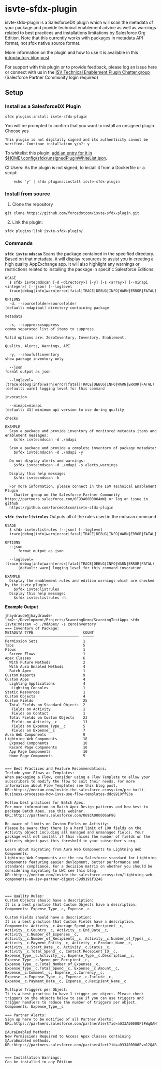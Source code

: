 isvte-sfdx-plugin
==============

isvte-sfdx-plugin is a SalesforceDX plugin which will scan the metadata of your package and provide technical enablement advice as well as warnings related to best practices and installations limitations by Salesforce Org Edition. Note that this currently works with packages in metadata API format, not sfdx native source format.

More information on the plugin and how to use it is available in this [introductory blog post](https://medium.com/inside-the-salesforce-ecosystem/build-better-apps-for-your-customers-with-this-new-dx-plug-in-4877fa0fc305)

For support with this plugin or to provide feedback, please log an issue here or connect with us in the [ISV Technical Enablement Plugin
 Chatter group](https://partners.salesforce.com/0F93A0000004mWj) (Salesforce Partner Community login required) 

## Setup
### **Install as a SalesforceDX Plugin**

```  
sfdx plugins:install isvte-sfdx-plugin
```
You will be prompted to confirm that you want to install an unsigned plugin. Choose yes
```  
This plugin is not digitally signed and its authenticity cannot be verified. Continue installation y/n?: y
```

To whitelist this plugin, [add an entry for it in $HOME/.config/sfdx/unsignedPluginWhiteList.json](https://developer.salesforce.com/blogs/2017/10/salesforce-dx-cli-plugin-update.html).

CI Users: As the plugin is not signed, to install it from a Dockerfile or a script:
```
    echo 'y' | sfdx plugins:install isvte-sfdx-plugin
```

### **Install from source**
1. Clone the repository
```  
git clone https://github.com/forcedotcom/isvte-sfdx-plugin.git
```
2. Link the plugin:
```
sfdx plugins:link isvte-sfdx-plugin/
```

### **Commands**
**`sfdx isvte:mdscan`**
Scans the package contained in the specified directory. Based on that metadata, it will display resources to assist you in creating a high quality AppExchange app. It will also highlight any warnings or restrictions related to installing the package in specific Salesforce Editions

```
USAGE
  $ sfdx isvte:mdscan [-d <directory>] [-y] [-s <array>] [--minapi <integer>] [--json] [--loglevel 
  trace|debug|info|warn|error|fatal|TRACE|DEBUG|INFO|WARN|ERROR|FATAL]

OPTIONS
  -d, --sourcefolder=sourcefolder                                                   [default: mdapiout] directory containing package 
                                                                                    metadata

  -s, --suppress=suppress                                                           comma separated list of items to suppress.
                                                                                    Valid options are: ZeroInventory, Inventory, Enablement, 
                                                                                    Quality, Alerts, Warnings, API

  -y, --showfullinventory                                                           show package inventory only

  --json                                                                            format output as json

  --loglevel=(trace|debug|info|warn|error|fatal|TRACE|DEBUG|INFO|WARN|ERROR|FATAL)  [default: warn] logging level for this command 
                                                                                    invocation

  --minapi=minapi                                                                   [default: 43] minimum api version to use during quality 
                                                                                    checks

EXAMPLE
  Scan a package and provide inventory of monitored metadata items and enablement messages:
  	$sfdx isvte:mdscan -d ./mdapi

  Scan a package and provide a complete inventory of package metadata:
  	$sfdx isvte:mdscan -d ./mdapi -y

  Do not display alerts and warnings:
  	$sfdx isvte:mdscan -d ./mdapi -s alerts,warnings

  Display this help message:
  	$sfdx isvte:mdscan -h

  For more information, please connect in the ISV Technical Enablement Plugin
    Chatter group on the Salesforce Partner Community https://partners.salesforce.com/0F93A0000004mWj or log an issue in github 
  https://github.com/forcedotcom/isvte-sfdx-plugin

```


**`sfdx isvte:listrules`**
Outputs all of the rules used in the mdscan command
```
USAGE
  $ sfdx isvte:listrules [--json] [--loglevel 
  trace|debug|info|warn|error|fatal|TRACE|DEBUG|INFO|WARN|ERROR|FATAL]

OPTIONS
  --json
      format output as json

  --loglevel=(trace|debug|info|warn|error|fatal|TRACE|DEBUG|INFO|WARN|ERROR|FATAL)
      [default: warn] logging level for this command invocation

EXAMPLE
  Display the enablement rules and edition warnings which are checked by the isvte plugin:
  	$sfdx isvte:listrules
  Display this help message:
  	$sfdx isvte:listrules -h

```

**Example Output**
```
jhaydraude@jhaydraude-ltm2:~/Development/Projects/ScanningDemo/ScanningTestApp> sfdx isvte:mdscan -d ./mdApex/ -s zeroinventory
=== Inventory of Package:
METADATA TYPE                       COUNT
──────────────────────────────────  ─────
Permission Sets                     1
Tabs                                5
Flows                               1
  Screen Flows                      1
Apex Classes                        6
  With Future Methods               2
  With Aura Enabled Methods         4
  Batch Apex                        1
Custom Reports                      9
Custom Apps                         4
  Lighting Applications             4
   Lighting Consoles                1
Static Resources                    1
Custom Objects                      4
Custom Fields                       25
  Total Fields on Standard Objects  2
   Fields on Activity               1
   Fields on Contact                1
  Total Fields on Custom Objects    23
   Fields on Activity__c            11
   Fields on Expense_Type__c        5
   Fields on Expense__c             7
Aura Web Components                 9
Lightning Web Components            18
  Exposed Components                10
  Record Page Components            10
  App Page Components               10
  Home Page Components              5


=== Best Practices and Feature Recommendations:
Include your Flows as Templates:
When packaging a Flow, consider using a Flow Template to allow your subscribers to modify the flow to suit their needs. For more information about Flow Templates see this blog post.
URL:https://medium.com/inside-the-salesforce-ecosystem/pre-built-business-processes-how-isvs-use-flow-templates-ddc9910ff93a

Follow best practices for Batch Apex:
For more information on Batch Apex Design patterns and how best to package Batch Apex, see this webinar.
URL:https://partners.salesforce.com/0693A000006aF9G

Be aware of limits on Custom Fields on Activity:
Please be aware that there is a hard limit of 100 fields on the Activity object including all managed and unmanaged fields. Your package will not install if this raises the number of fields on the Activity object past this threshold in your subscriber's org.

Learn about migrating from Aura Web Components to Lightning Web Components:
Lightning Web Components are the new Salesforce standard for Lightning Components featuring easier devlopment, better performance and standards compliance. For a decision matrix on whether you should be considering migrating to LWC see this blog.
URL:https://medium.com/inside-the-salesforce-ecosystem/lightning-web-components-an-isv-partner-digest-59d9191f3248



=== Quality Rules:
Custom Objects should have a description:
It is a best practice that Custom Objects have a description.
Components: Expense_Type__c, Expense__c

Custom Fields should have a description:
It is a best practice that Custom Fields have a description.
Components: Activity__c.Average_Spend_per_Recipient__c, Activity__c.Country__c, Activity__c.End_Date__c, Activity__c.Number_of_Expenses__c, Activity__c.Number_of_Recipients__c, Activity__c.Number_of_Types__c, Activity__c.Payment_Entity__c, Activity__c.Product_Name__c, Activity__c.Start_Date__c, Activity__c.Status__c, Activity__c.Total_Spend__c, Contact.Recepient_ID__c, Expense_Type__c.Activity__c, Expense_Type__c.Description__c, Expense_Type__c.Spend_per_Recipient__c, Expense_Type__c.Total_Number_of_Expenses__c, Expense_Type__c.Total_Spend__c, Expense__c.Amount__c, Expense__c.Comment__c, Expense__c.Currency__c, Expense__c.Expense_Type__c, Expense__c.Include__c, Expense__c.Payment_Date__c, Expense__c.Recipient_Name__c

Multiple Triggers per Object:
It is a best practice to have 1 trigger per object. Please check triggers on the objects below to see if you can use triggers and trigger handlers to reduce the number of triggers per object.
Components: Expense_Type__c

=== Partner Alerts:
Sign up here to be notified of all Partner Alerts: 
URL:https://partners.salesforce.com/partnerAlert?id=a033A00000FtFWqQAN

@AuraEnabled Methods:
New Permissions Required to Access Apex Classes containing @AuraEnabled methods.
URL:https://partners.salesforce.com/partnerAlert?id=a033A00000Fvo12QAB


=== Installation Warnings:
Can be installed in any Edition
```
